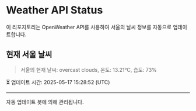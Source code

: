 
# Weather API Status

이 리포지토리는 OpenWeather API를 사용하여 서울의 날씨 정보를 자동으로 업데이트합니다.

## 현재 서울 날씨
> 서울의 현재 날씨: overcast clouds, 온도: 13.21°C, 습도: 73%

⏳ 업데이트 시간: 2025-05-17 15:28:52 (UTC)

---
자동 업데이트 봇에 의해 관리됩니다.
